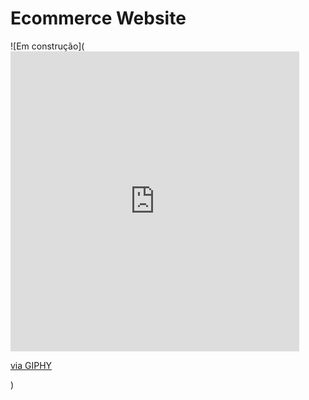 # Ecommerce Website
![Em construção](<iframe src="https://giphy.com/embed/cfGmVRsJI6wq6noGxP" width="462" height="480" style="" frameBorder="0" class="giphy-embed" allowFullScreen></iframe><p><a href="https://giphy.com/gifs/animation-dreamlife-daviin-cfGmVRsJI6wq6noGxP">via GIPHY</a></p>)